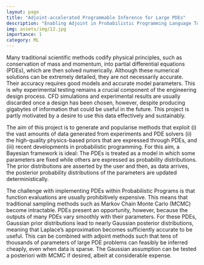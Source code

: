```yaml
---
layout: page
title: "Adjoint-accelerated Programmable Inference for Large PDEs"
description: "Enabling Adjoint in Probabilistic Programming Language Turing.jl"
img: assets/img/12.jpg
importance: 1
category: ML
---
```


Many traditional scientific methods codify physical principles, such as conservation of mass and momentum, into partial differential equations (PDEs), which are then solved numerically. Although these numerical solutions can be extremely detailed, they are not necessarily accurate. Their accuracy requires good models and accurate model parameters. This is why experimental testing remains a crucial component of the engineering design process. CFD simulations and experimental results are usually discarded once a design has been chosen, however, despite producing gigabytes of information that could be useful in the future. This project is partly motivated by a desire to use this data effectively and sustainably. 

The aim of this project is to generate and popularise methods that exploit (i) the vast amounts of data generated from experiments and PDE solvers (ii) the high-quality physics-based priors that are expressed through PDEs, and (iii) recent developments in probabilistic programming. For this aim, a Bayesian framework is ideal: The PDEs is treated as a model in which some parameters are fixed while others are expressed as probability distributions. The prior distributions are asserted by the user and then, as data arrives, the posterior probability distributions of the parameters are updated deterministically. 

The challenge with implementing PDEs within Probabilistic Programs is that function evaluations are usually prohibitively expensive. This means that traditional sampling methods such as Markov Chain Monte Carlo (MCMC) become intractable. PDEs present an opportunity, however, because the outputs of many PDEs vary smoothly with their parameters. For these PDEs, Gaussian prior distributions lead to nearly Gaussian posterior distributions, meaning that Laplace’s approximation becomes sufficiently accurate to be useful. This can be combined with adjoint methods such that tens of thousands of parameters of large PDE problems can feasibly be inferred cheaply, even when data is sparse. The Gaussian assumption can be tested a posteriori with MCMC if desired, albeit at considerable expense. 